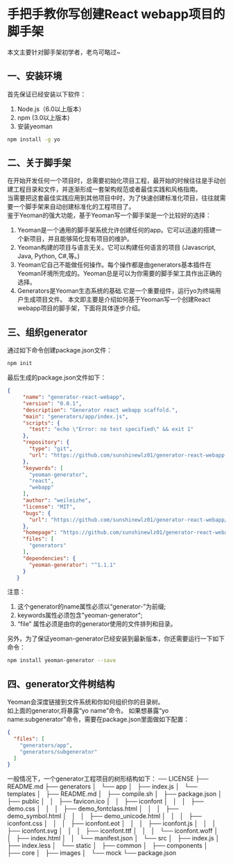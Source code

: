 # 手把手教你写创建React webapp项目的脚手架
本文主要针对脚手架初学者，老鸟可略过~

## 一、安装环境
首先保证已经安装以下软件：
1. Node.js（6.0以上版本）
2. npm (3.0以上版本)
3. 安装yeoman

```bash
npm install -g yo
```

## 二、关于脚手架
在开始开发任何一个项目时，总需要初始化项目工程，最开始的时候往往是手动创建工程目录和文件，并逐渐形成一套架构规范或者最佳实践和风格指南。<br />
当需要把这套最佳实践应用到其他项目中时，为了快速创建标准化项目，往往就需要一个脚手架来自动创建标准化的工程项目了。<br />
鉴于Yeoman的强大功能，基于Yeoman写一个脚手架是一个比较好的选择：<br />
1. Yeoman是一个通用的脚手架系统允许创建任何的app。它可以迅速的搭建一个新项目，并且能够简化现有项目的维护。
2. Yeoman构建的项目与语言无关。它可以构建任何语言的项目 (Javascript, Java, Python, C#,等。)
3. Yeoman它自己不能做任何操作。每个操作都是由generators基本插件在Yeoman环境所完成的。Yeoman总是可以为你需要的脚手架工具作出正确的选择。
4. Generators是Yeoman生态系统的基础.它是一个重要组件，运行yo为终端用户生成项目文件。
本文即主要是介绍如何基于Yeoman写一个创建React webapp项目的脚手架，下面将具体逐步介绍。

## 三、组织generator
通过如下命令创建package.json文件：
```bash
npm init
```
最后生成的package.json文件如下：
```json
{
     "name": "generator-react-webapp",
     "version": "0.0.1",
     "description": "Generator react webapp scaffold.",
     "main": "generators/app/index.js",
     "scripts": {
       "test": "echo \"Error: no test specified\" && exit 1"
     },
     "repository": {
       "type": "git",
       "url": "https://github.com/sunshinewlz01/generator-react-webapp.git"
     },
     "keywords": [
       "yeoman-generator",
       "react",
       "webapp"
     ],
     "author": "weileizhe",
     "license": "MIT",
     "bugs": {
       "url": "https://github.com/sunshinewlz01/generator-react-webapp/issues"
     },
     "homepage": "https://github.com/sunshinewlz01/generator-react-webapp#readme",
     "files": [
       "generators"
     ],
     "dependencies": {
       "yeoman-generator": "^1.1.1"
     }
   }
```
注意：<br />
1. 这个generator的name属性必须以“generator-”为前缀;
2. keywords属性必须包含"yeoman-generator";
3. “file” 属性必须是由你的generator使用的文件排列和目录。
   
另外，为了保证yeoman-generator已经安装到最新版本，你还需要运行一下如下命令：
```bash
npm install yeoman-generator --save
```

## 四、generator文件树结构

Yeoman会深度链接到文件系统和你如何组织你的目录树。<br />
如上面的generator,将暴露“yo name”命令。
如果想暴露“yo name:subgenerator”命令，需要在package.json里面做如下配置：
```json
{
  "files": [
    "generators/app",
    "generators/subgenerator"
  ]
}
```
一般情况下，一个generator工程项目的树形结构如下：
── LICENSE
├── README.md
├── generators
│   └── app
│       ├── index.js
│       └── templates
│           ├── README.md
│           ├── compile.sh
│           ├── package.json
│           ├── public
│           │   ├── favicon.ico
│           │   ├── iconfont
│           │   │   ├── demo.css
│           │   │   ├── demo_fontclass.html
│           │   │   ├── demo_symbol.html
│           │   │   ├── demo_unicode.html
│           │   │   ├── iconfont.css
│           │   │   ├── iconfont.eot
│           │   │   ├── iconfont.js
│           │   │   ├── iconfont.svg
│           │   │   ├── iconfont.ttf
│           │   │   └── iconfont.woff
│           │   ├── index.html
│           │   └── manifest.json
│           └── src
│               ├── index.js
│               ├── index.less
│               └── static
│                   ├── common
│                   ├── components
│                   ├── core
│                   ├── images
│                   └── mock
└── package.json




